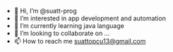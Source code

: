 - 👋 Hi, I’m @suatt-prog
- 👀 I’m interested in app development and automation
- 🌱 I’m currently learning java language
- 💞️ I’m looking to collaborate on ...
- 📫 How to reach me suattopcu13@gmail.com

<!---
suatt-prog/suatt-prog is a ✨ special ✨ repository because its `README.md` (this file) appears on your GitHub profile.
You can click the Preview link to take a look at your changes.
--->
